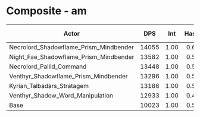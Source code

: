 # Composite - am
| Actor | DPS | Int | Haste | Crit | Mastery | Vers | DPS Weight |
|---|:---:|:---:|:---:|:---:|:---:|:---:|:---:|
|Necrolord_Shadowflame_Prism_Mindbender|14055|1.00|0.63|0.56|0.71|0.54|0.18|
|Night_Fae_Shadowflame_Prism_Mindbender|13582|1.00|0.56|0.57|0.75|0.54|0.18|
|Necrolord_Pallid_Command|13448|1.00|0.59|0.56|0.66|0.53|0.18|
|Venthyr_Shadowflame_Prism_Mindbender|13296|1.00|0.56|0.56|0.71|0.54|0.19|
|Kyrian_Talbadars_Stratagem|13186|1.00|0.55|0.56|0.71|0.54|0.19|
|Venthyr_Shadow_Word_Manipulation|12933|1.00|0.47|0.57|0.71|0.54|0.19|
|Base|10023|1.00|0.59|0.58|0.74|0.55|0.25|
